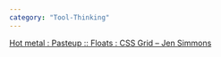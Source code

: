 ```yaml
---
category: "Tool-Thinking"
---
```


[Hot metal : Pasteup :: Floats : CSS Grid – Jen Simmons](https://www.youtube.com/watch?v=E005mjqpZ9Y)